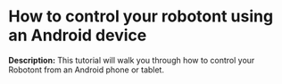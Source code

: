 # How to control your robotont using an Android device
**Description:** This tutorial will walk you through how to control your Robotont from an Android phone or tablet.
